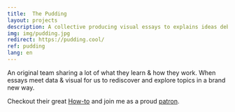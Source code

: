 ```yaml
---
title:  The Pudding
layout: projects
description: A collective producing visual essays to explains ideas debated in culture
img: img/pudding.jpg
redirect: https://pudding.cool/
ref: pudding
lang: en
---
```


An original team sharing a lot of what they learn & how they work. When essays meet data & visual for us to rediscover and explore topics in a brand new way.

Checkout their great
<a class="niceLink" href="https://pudding.cool/#how" >How-to</a>
and join me as a proud
<a class="niceLink" href="https://www.patreon.com/thepudding" >patron</a>.
